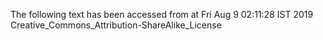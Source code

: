 The following text has been accessed from at Fri Aug 9 02:11:28 IST 2019
Creative_Commons_Attribution-ShareAlike_License
